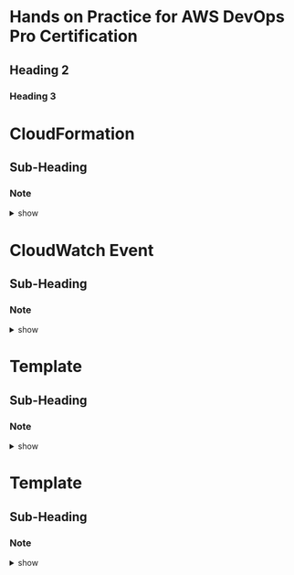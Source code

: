 # Hands on Practice for AWS DevOps Pro Certification
## Heading 2
### Heading 3



# CloudFormation 
## Sub-Heading
### Note 

<details><summary>show</summary>
<p>

```bash
#Solution here.....
#Install python > 3.6
brew install python
python3 --version

#Install node from the node.js website
https://nodejs.org/en/download/
node --version

#Install aws-cdk
npm install -g aws-cdk

#Check version installed
cdk --version

https://github.com/aws-samples/aws-cdk-examples
```
</p>
</details>


# CloudWatch Event
## Sub-Heading
### Note 

<details><summary>show</summary>
<p>

```bash
Solution here.....
```
</p>
</details>

# Template
## Sub-Heading
### Note 

<details><summary>show</summary>
<p>

```bash
Solution here.....
```
</p>
</details>


# Template
## Sub-Heading
### Note 

<details><summary>show</summary>
<p>

```bash
Solution here.....
```
</p>
</details>
